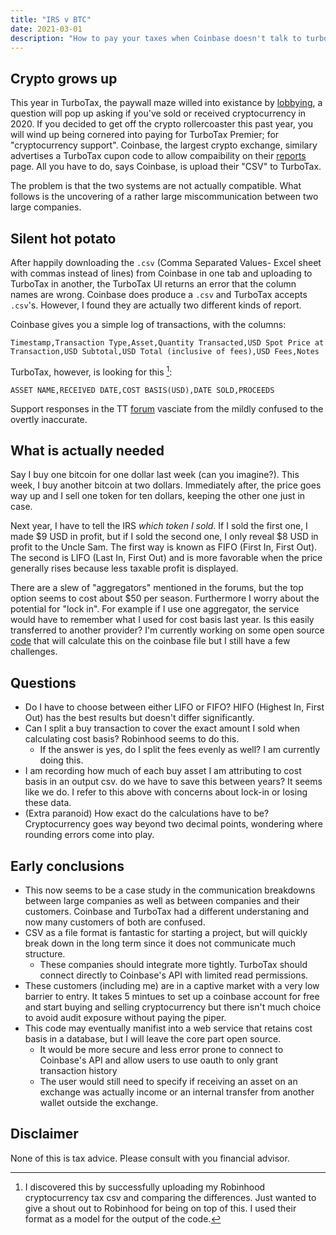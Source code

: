 ```yaml
---
title: "IRS v BTC"
date: 2021-03-01
description: "How to pay your taxes when Coinbase doesn't talk to turbotax"
---
```



## Crypto grows up
This year in TurboTax, the paywall maze willed into existance by [lobbying](https://gimletmedia.com/shows/reply-all/6nhgol), a question will pop up asking if you've sold or received cryptocurrency in 2020. If you decided to get off the crypto rollercoaster this past year, you will wind up being cornered into paying for TurboTax Premier; for "cryptocurrency support". Coinbase, the largest crypto exchange, similary advertises a TurboTax cupon code to allow compaibility on their [reports](https://www.coinbase.com/reports) page. All you have to do, says Coinbase, is upload their "CSV" to TurboTax.

The problem is that the two systems are not actually compatible. What follows is the uncovering of a rather large miscommunication between two large companies.

## Silent hot potato

After happily downloading the `.csv` (Comma Separated Values- Excel sheet with commas instead of lines) from Coinbase in one tab and uploading to TurboTax in another, the TurboTax UI returns an error that the column names are wrong. Coinbase does produce a `.csv`  and TurboTax accepts `.csv`'s. 
However, I found they are actually two different kinds of report. 

Coinbase gives you a simple log of transactions, with the columns: 

    Timestamp,Transaction Type,Asset,Quantity Transacted,USD Spot Price at Transaction,USD Subtotal,USD Total (inclusive of fees),USD Fees,Notes
TurboTax, however, is looking for this [^1]:

    ASSET NAME,RECEIVED DATE,COST BASIS(USD),DATE SOLD,PROCEEDS

Support responses in the TT [forum](https://ttlc.intuit.com/community/taxes/discussion/coinbase-csv-file-not-compatible-on-turbotax-no-headers-found-in-this-file-error/00/1820285/page/_18) vasciate from the mildly confused to the overtly inaccurate.


## What is actually needed
Say I buy one bitcoin for one dollar last week (can you imagine?). This week, I buy another bitcoin at two dollars. Immediately after, the price goes way up and I sell one token for ten dollars, keeping the other one just in case.

Next year, I have to tell the IRS _which token I sold_. If I sold the first one, I made $9 USD in profit, but if I sold the second one, I only reveal $8 USD in profit to the Uncle Sam. The first way is known as FIFO (First In, First Out). The second is LIFO (Last In, First Out) and is more favorable when the price generally rises because less taxable profit is displayed.

There are a slew of "aggregators" mentioned in the forums, but the top option seems to cost about $50 per season. Furthermore I worry about the potential for "lock in". For example if I use one aggregator, the service would have to remember what I used for cost basis last year. Is this easily transferred to another provider?
I'm currently working on some open source [code](https://github.com/nickdnickd/taxmycrypto) that will calculate this on the coinbase file but I still have a few challenges.
## Questions
- Do I have to choose between either LIFO or FIFO? HIFO (Highest In, First Out) has the best results but doesn't differ significantly.
- Can I split a buy transaction to cover the exact amount I sold when calculating cost basis? Robinhood seems to do this.
  - If the answer is yes, do I split the fees evenly as well? I am currently doing this.
- I am recording how much of each buy asset I am attributing to cost basis in an output csv. do we have to save this between years? It seems like we do. I refer to this above with concerns about lock-in or losing these data.
- (Extra paranoid) How exact do the calculations have to be? Cryptocurrency goes way beyond two decimal points, wondering where rounding errors come into play.


## Early conclusions
- This now seems to be a case study in the communication breakdowns between large companies as well as between companies and their customers. Coinbase and TurboTax had a different understaning and now many customers of both are confused.
- CSV as a file format is fantastic for starting a project, but will quickly break down in the long term since it does not communicate much structure.
  - These companies should integrate more tightly. TurboTax should connect directly to Coinbase's API with limited read permissions.
- These customers (including me) are in a captive market with a very low barrier to entry. It takes 5 mintues to set up a coinbase account for free and start buying and selling cryptocurrency but there isn't much choice to avoid audit exposure without paying the piper.
- This code may eventually manifist into a web service that retains cost basis in a database, but I will leave the core part open source.
  - It would be more secure and less error prone to connect to Coinbase's API and allow users to use oauth to only grant transaction history
  - The user would still need to specify if receiving an asset on an exchange was actually income or an internal transfer from another wallet outside the exchange.



## Disclaimer
None of this is tax advice. Please consult with you financial advisor.


[^1]: I discovered this by successfully uploading my Robinhood cryptocurrency tax csv and comparing the differences. Just wanted to give a shout out to Robinhood for being on top of this. I used their format as a model for the output of the code.


[^2]: Don't take my word for it; [here](https://ttlc.intuit.com/community/taxes/discussion/coinbase-csv-file-not-compatible-on-turbotax-no-headers-found-in-this-file-error/00/1820285/page/_18) is the latest forum page of enraged TurboTax users.